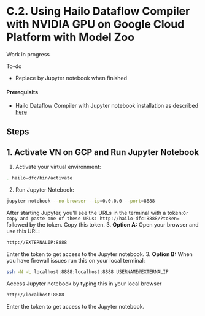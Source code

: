 # C.2. Using Hailo Dataflow Compiler with NVIDIA GPU on Google Cloud Platform with Model Zoo

Work in progress

To-do
- Replace by Jupyter notebook when finished

#### Prerequisits
- Hailo Dataflow Compiler with Jupyter notebook installation as described [here](https://github.com/marcory-hub/hailo/blob/main/jupyter-gpu-dataflow-compiler-installation.md)

## Steps

## 1. Activate VN on GCP and Run Jupyter Notebook

1. Activate your virtual environment:
```sh
. hailo-dfc/bin/activate
```
2. Run Jupyter Notebook:
```sh
jupyter notebook --no-browser --ip=0.0.0.0 --port=8888
```
After starting Jupyter, you'll see the URLs in the terminal with a token:`Or copy and paste one of these URLs:
        http://hailo-dfc:8888/?token=` followed by the token.
Copy this token.
3. **Option A:** Open your browser and use this URL:
```sh
http://EXTERNALIP:8888
```
Enter the token to get access to the Jupyter notebook.
3. **Option B:** When you have firewall issues run this on your local terminal:
```sh
ssh -N -L localhost:8888:localhost:8888 USERNAME@EXTERNALIP
```
Access Jupyter notebook by typing this in your local browser
```sh
http://localhost:8888
```
Enter the token to get access to the Jupyter notebook.
